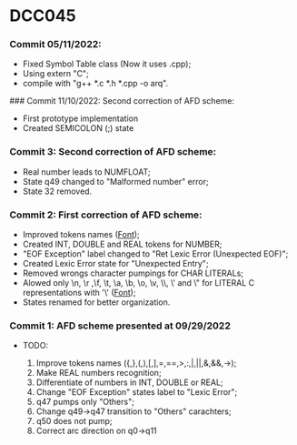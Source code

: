 # DCC045
### Commit 05/11/2022:

<ul>
  <li>Fixed Symbol Table class (Now it uses .cpp);</li>
  <li>Using extern "C";</li>
  <li>compile with "g++ *.c *.h *.cpp  -o arq".</li>
</ul>
### Commit 11/10/2022: Second correction of AFD scheme:
<ul>
    <li>First prototype implementation</li>
    <li>Created SEMICOLON (;) state</li>
</ul>

### Commit 3: Second correction of AFD scheme:
<ul>
  <li>Real number leads to NUMFLOAT;</li>
  <li>State q49 changed to "Malformed number" error; </li>
  <li>State 32 removed.</li>
</ul>

### Commit 2: First correction of AFD scheme:

<ul>
  <li>Improved tokens names (<a href="https://www.englishexperts.com.br/caracteres-especiais-e-de-pontuacao-em-ingles/">Font</a>);</li>
  <li>Created INT, DOUBLE and REAL tokens for NUMBER;</li>
  <li>"EOF Exception" label changed to "Ret Lexic Error (Unexpected EOF)";</li>
  <li>Created Lexic Error state for "Unexpected Entry";</li>
  <li>Removed wrongs character pumpings for CHAR LITERALs;</li>
  <li>Alowed only \n, \r ,\f, \t, \a, \b, \o, \v, \\, \' and \" for LITERAL C representations with '\' (<a href="https://stackoverflow.com/questions/18018264/how-do-i-declare-backslash-constant-character-in-c">Font</a>);</li>
  <li>States renamed for better organization.</li>
</ul> 

### Commit 1: AFD scheme presented at 09/29/2022

  <ul>
  <li> TODO: </li>
  <ol>
      <li>Improve tokens names ({,},(,),[,],=,==,>,:,|,||,&,&&,->);</li>
      <li>Make REAL numbers recognition;</li>
      <li>Differentiate of numbers in INT, DOUBLE or REAL;</li>
      <li>Change "EOF Exception" states label to "Lexic Error";</li>
      <li>q47 pumps only "Others";</li>
      <li>Change q49->q47 transition to "Others" carachters;</li>
      <li>q50 does not pump;</li>
      <li>Correct arc direction on q0->q11</li>      
  </ol>

<ul>
